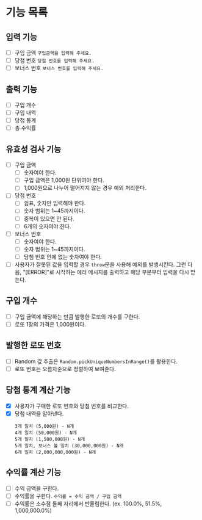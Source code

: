 # 기능 목록

## 입력 기능

- [ ] 구입 금액 `구입금액을 입력해 주세요.`
- [ ] 당첨 번호 `당첨 번호를 입력해 주세요.`
- [ ] 보너스 번호 `보너스 번호를 입력해 주세요.`

## 출력 기능

- [ ] 구입 개수
- [ ] 구입 내역
- [ ] 당첨 통계
- [ ] 총 수익률

## 유효성 검사 기능

- [ ] 구입 금액
  - [ ] 숫자여야 한다.
  - [ ] 구입 금액은 1,000원 단위여야 한다.
  - [ ] 1,000원으로 나누어 떨어지지 않는 경우 예외 처리한다.
- [ ] 당첨 번호
  - [ ] 쉼표, 숫자만 입력해야 한다.
  - [ ] 숫자 범위는 1~45까지이다.
  - [ ] 중복이 있으면 안 된다.
  - [ ] 6개의 숫자여야 한다.
- [ ] 보너스 번호
  - [ ] 숫자여야 한다.
  - [ ] 숫자 범위는 1~45까지이다.
  - [ ] 당첨 번호 안에 없는 숫자여야 한다.
- [ ] 사용자가 잘못된 값을 입력할 경우 `throw`문을 사용해 예외를 발생시킨다. 그런 다음, "[ERROR]"로 시작하는 에러 메시지를 출력하고 해당 부분부터 입력을 다시 받는다.

## 구입 개수

- [ ] 구입 금액에 해당하는 만큼 발행한 로또의 개수를 구한다.
- [ ] 로또 1장의 가격은 1,000원이다.

## 발행한 로또 번호

- [ ] Random 값 추출은 `Random.pickUniqueNumbersInRange()`를 활용한다.
- [ ] 로또 번호는 오름차순으로 정렬하여 보여준다.

## 당첨 통계 계산 기능

- [x] 사용자가 구매한 로또 번호와 당첨 번호를 비교한다.
- [x] 당첨 내역을 알아낸다.
  ```
  3개 일치 (5,000원) - N개
  4개 일치 (50,000원) - N개
  5개 일치 (1,500,000원) - N개
  5개 일치, 보너스 볼 일치 (30,000,000원) - N개
  6개 일치 (2,000,000,000원) - N개
  ```

## 수익률 계산 기능

- [ ] 수익 금액을 구한다.
- [ ] 수익률을 구한다. `수익률 = 수익 금액 / 구입 금액`
- [ ] 수익률은 소수점 둘째 자리에서 반올림한다. (ex. 100.0%, 51.5%, 1,000,000.0%)
